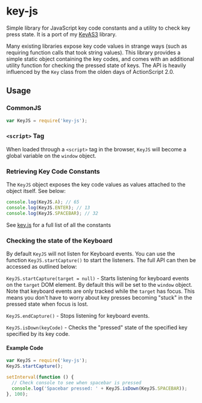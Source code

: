 # key-js

Simple library for JavaScript key code constants and a utility to check key press state. It is a port of my [KeyAS3](https://github.com/Cleod9/KeyAS3) library.

Many existing libraries expose key code values in strange ways (such as requiring function calls that took string values). This library provides a simple static object containing the key codes, and comes with an additional utility function for checking the pressed state of keys. The API is heavily influenced by  the `Key` class from the olden days of ActionScript 2.0.

## Usage

### CommonJS

```js
var KeyJS = require('key-js');
```

### `<script>` Tag

When loaded through a `<script>` tag in the browser, `KeyJS` will become a global variable on the `window` object.

### Retrieving Key Code Constants

The `KeyJS` object exposes the key code values as values attached to the object itself. See below:

```js
console.log(KeyJS.A); // 65
console.log(KeyJS.ENTER); // 13
console.log(KeyJS.SPACEBAR); // 32
```

See [key.js](key.js) for a full list of all the constants

### Checking the state of the Keyboard

By default `KeyJS` will not listen for Keyboard events. You can use the function `KeyJS.startCapture()` to start the listeners. The full API can then be accessed as outlined below:

`KeyJS.startCapture(target = null)` - Starts listening for keyboard events on the `target` DOM element. By default this will be set to the `window` object. Note that keyboard events are only tracked while the `target` has focus. This means you don't have to worry about key presses becoming "stuck" in the pressed state when focus is lost.

`KeyJS.endCapture()` - Stops listening for keyboard events.

`KeyJS.isDown(keyCode)` - Checks the "pressed" state of the specified key specified by its key code.

#### Example Code

```js
var KeyJS = require('key-js');
KeyJS.startCapture();

setInterval(function () {
  // Check console to see when spacebar is pressed
  console.log('Spacebar pressed: ' + KeyJS.isDown(KeyJS.SPACEBAR));
}, 100);

```